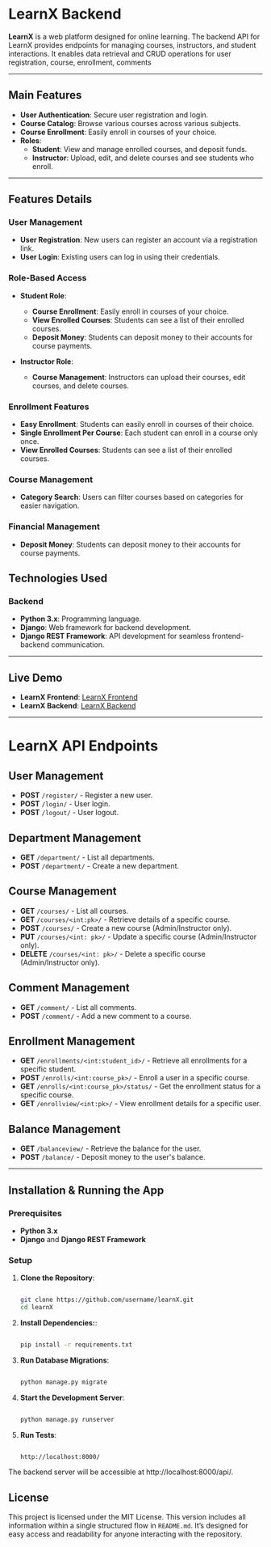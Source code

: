 # LearnX Backend

**LearnX** is a web platform designed for online learning. The backend API for LearnX provides endpoints for managing courses, instructors, and student interactions. It enables data retrieval and CRUD operations for user registration, course, enrollment, comments

---

## Main Features

- **User Authentication**: Secure user registration and login.
- **Course Catalog**: Browse various courses across various subjects.
- **Course Enrollment**: Easily enroll in courses of your choice.
- **Roles**: 
   - **Student**: View and manage enrolled courses, and deposit funds.
   - **Instructor**: Upload, edit, and delete courses and see students who enroll.

---
## Features Details

### User Management
- **User Registration**: New users can register an account via a registration link.
- **User Login**: Existing users can log in using their credentials.

### Role-Based Access
- **Student Role**:
  - **Course Enrollment**: Easily enroll in courses of your choice.
  - **View Enrolled Courses**: Students can see a list of their enrolled courses.
  - **Deposit Money**: Students can deposit money to their accounts for course payments.

- **Instructor Role**:
  - **Course Management**: Instructors can upload their courses, edit courses, and delete courses.

### Enrollment Features
- **Easy Enrollment**: Students can easily enroll in courses of their choice.
- **Single Enrollment Per Course**: Each student can enroll in a course only once.
- **View Enrolled Courses**: Students can see a list of their enrolled courses.

### Course Management
- **Category Search**: Users can filter courses based on categories for easier navigation.

### Financial Management
- **Deposit Money**: Students can deposit money to their accounts for course payments.

## Technologies Used

### Backend
- **Python 3.x**: Programming language.
- **Django**: Web framework for backend development.
- **Django REST Framework**: API development for seamless frontend-backend communication.

---

## Live Demo

- **LearnX Frontend**: [LearnX Frontend](https://amenaakterkeya.github.io/learnX_frontend/)
- **LearnX Backend**: [LearnX Backend](https://learn-x-seven.vercel.app/)

---

# LearnX API Endpoints

## User Management

- **POST** `/register/` - Register a new user.
- **POST** `/login/` - User login.
- **POST** `/logout/` - User logout.

## Department Management

- **GET** `/department/` - List all departments.
- **POST** `/department/` - Create a new department.

## Course Management

- **GET** `/courses/` - List all courses.
- **GET** `/courses/<int:pk>/` - Retrieve details of a specific course.
- **POST** `/courses/` - Create a new course (Admin/Instructor only).
- **PUT** `/courses/<int: pk>/` - Update a specific course (Admin/Instructor only).
- **DELETE** `/courses/<int: pk>/` - Delete a specific course (Admin/Instructor only).

## Comment Management

- **GET** `/comment/` - List all comments.
- **POST** `/comment/` - Add a new comment to a course.

## Enrollment Management

- **GET** `/enrollments/<int:student_id>/` - Retrieve all enrollments for a specific student.
- **POST** `/enrolls/<int:course_pk>/` - Enroll a user in a specific course.
- **GET** `/enrolls/<int:course_pk>/status/` - Get the enrollment status for a specific course.
- **GET** `/enrollview/<int:pk>/` - View enrollment details for a specific user.

## Balance Management

- **GET** `/balanceview/` - Retrieve the balance for the user.
- **POST** `/balance/` - Deposit money to the user's balance.
  
---

## Installation & Running the App

### Prerequisites
- **Python 3.x**
- **Django** and **Django REST Framework**

### Setup

1. **Clone the Repository**:
   ```bash
   
   git clone https://github.com/username/learnX.git
   cd learnX
2. **Install Dependencies:**:
   ```bash
   
   pip install -r requirements.txt
3. **Run Database Migrations**:
   ```bash
   
   python manage.py migrate
4. **Start the Development Server**:
   ```bash
   
   python manage.py runserver
5. **Run Tests**:
   ```bash
   
   http://localhost:8000/
The backend server will be accessible at http://localhost:8000/api/.

## License

This project is licensed under the MIT License.
This version includes all information within a single structured flow in `README.md`. It’s designed for easy access and readability for anyone interacting with the repository.
